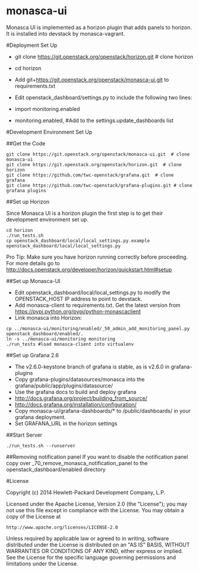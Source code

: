 monasca-ui
==========

Monasca UI is implemented as a horizon plugin that adds panels to horizon. It is installed into devstack
by monasca-vagrant.

#Deployment Set Up

* git clone https://git.openstack.org/openstack/horizon.git  # clone horizon

* cd horizon
* Add git+https://git.openstack.org/openstack/monasca-ui.git  to requirements.txt
* Edit openstack_dashboard/settings.py to include the following two lines:
* import monitoring.enabled
* monitoring.enabled, #Add to the settings.update_dashboards list


#Development Environment Set Up

##Get the Code

```
git clone https://git.openstack.org/openstack/monasca-ui.git  # clone monasca-ui
git clone https://git.openstack.org/openstack/horizon.git  # clone horizon
git clone https://github.com/twc-openstack/grafana.git  # clone grafana
git clone https://github.com/twc-openstack/grafana-plugins.git # clone grafana plugins
```

##Set up Horizon

Since Monasca UI is a horizon plugin the first step is to get their development environment set up.

```
cd horizon
./run_tests.sh
cp openstack_dashboard/local/local_settings.py.example openstack_dashboard/local/local_settings.py
```

Pro Tip: Make sure you have horizon running correctly before proceeding.
For more details go to http://docs.openstack.org/developer/horizon/quickstart.html#setup

##Set up Monasca-UI

* Edit openstack_dashboard/local/local_settings.py to modify the OPENSTACK_HOST IP address to point to devstack.
* Add monasca-client to requirements.txt. Get the latest version from https://pypi.python.org/pypi/python-monascaclient
* Link monasca into Horizon:

```
cp ../monasca-ui/monitoring/enabled/_50_admin_add_monitoring_panel.py openstack_dashboard/enabled/.
ln -s ../monasca-ui/monitoring monitoring
./run_tests #load monasca-client into virtualenv
```

##Set up Grafana 2.6

* The v2.6.0-keystone branch of grafana is stable, as is v2.6.0 in grafana-plugins
* Copy grafana-plugins/datasources/monasca into the grafana/public/app/plugins/datasource/
* Use the grafana docs to build and deploy grafana
* http://docs.grafana.org/project/building_from_source/
* http://docs.grafana.org/installation/configuration/
* Copy monasca-ui/grafana-dashboards/* to /public/dashboards/ in your grafana deployment.
* Set GRAFANA_URL in the horizon settings

##Start Server

```
./run_tests.sh --runserver
```

##Removing notification panel
If you want to disable the notification panel copy over _70_remove_monasca_notification_panel to the openstack_dashboard/enabled directory

#License

Copyright (c) 2014 Hewlett-Packard Development Company, L.P.

Licensed under the Apache License, Version 2.0 (the "License");
you may not use this file except in compliance with the License.
You may obtain a copy of the License at

    http://www.apache.org/licenses/LICENSE-2.0
    
Unless required by applicable law or agreed to in writing, software
distributed under the License is distributed on an "AS IS" BASIS,
WITHOUT WARRANTIES OR CONDITIONS OF ANY KIND, either express or
implied.
See the License for the specific language governing permissions and
limitations under the License.

